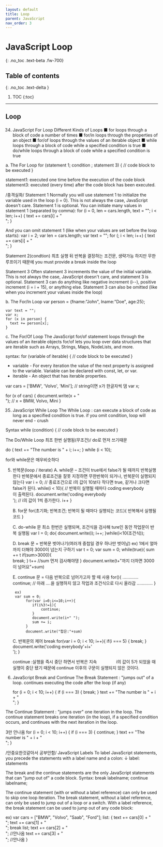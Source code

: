 ```yaml
---
layout: default
title: Loop
parent: JavaScript
nav_order: 3
---
```


# JavaScript Loop
{: .no_toc .text-beta .fw-700}

## Table of contents
{: .no_toc .text-delta }

1. TOC
{:toc}

---

## Loop

### 
34. JavaScript For Loop
Different Kinds of Loops
■ for 		 loops through a block of code a number of times
■ for/in 	 loops through the properties of an object
■ for/of 	 loops through the values of an iterable object
■ while 		 loops through a block of code while a specified condition is true
■ do/while  	 loops through a block of code while a specified condition is true

a. The For Loop
	for (statement 1; condition ; statement 3) {
	  // code block to be executed
	}

statement1: executed one time before the execution of the code block
statement3: executed (every time) after the code block has been executed.

/충격실화/
Statement 1
Normally you will use statement 1 to initialize the variable used in the loop (i = 0).
This is not always the case, JavaScript doesn't care. Statement 1 is optional.
You can initiate many values in statement 1 (separated by comma):
for (i = 0, len = cars.length, text = ""; i < len; i++) {
  text += cars[i] + "<br>";
}

And you can omit statement 1 (like when your values are set before the loop starts):
var i = 2;
var len = cars.length;
var text = "";
for (; i < len; i++) {
  text += cars[i] + "<br>";
}

Statement 2(condtion)
최초 실행 뒤 반복을 결정하는 조건문, 생략가능 하지만 무한루프이기 때문에 you must provide a break inside the loop

Statement 3
Often statement 3 increments the value of the initial variable.
This is not always the case, JavaScript doesn't care, and statement 3 is optional.
Statement 3 can do anything like negative increment (i--), positive increment (i = i + 15), or anything else.
Statement 3 can also be omitted (like when you increment your values inside the loop)

b. The For/In Loop
	var person = {fname:"John", lname:"Doe", age:25};

	var text = "";
	var x;
	for (x in person) {
	  text += person[x];
	}

c. The For/Of Loop
The JavaScript for/of statement loops through the values of an iterable objects
for/of lets you loop over data structures that are iterable such as Arrays, Strings, Maps, NodeLists, and more.

syntax:
	for (variable of iterable) {
	  // code block to be executed
	}

* variable - For every iteration the value of the next property is assigned to the variable. 
		Variable can be declared with const, let, or var.
* iterable - An object that has iterable properties.

var cars = ['BMW', 'Volvo', 'Mini']; // string이면 x가 한글자씩 댐
var x;

for (x of cars) {
  document.write(x + "<br >"); // x = BMW, Volvo, Mini
}

35. JavaScript While Loop
The While Loop
: can execute a block of code as long as a specified condition is true.
if you omit condition, loop will never end - crush

Syntax
while (condition) {
  // code block to be executed
}

The Do/While Loop
최초 한번 실행됨(무조건)/ do로 먼저 쓰기때문

do {
  text += "The number is " + i;
  i++;
}
while (i < 10);

for와 while문은 매우비슷하다

5. 반복문(loop / iterate)
	A. while문 – 조건이 true에서 false가 될 때까지 반복실행한다
	 반복문에서 종료조건을 잘못 지정하면 무한반복이 되거나, 반복문이 실행되지 않는다
		var i = 0;
		// 종료조건으로 i의 값이 10보다 작다면 true, 같거나 크다면 false가 된다.
		while(i < 10){
		    // 반복이 실행될 때마다 coding everybody <br />이 출력된다.
		    document.write('coding everybody <br />');
		    // i의 값이 1씩 증가한다.
		    i++
		}
			
	B. for문
		for(초기화; 반복조건; 반복이 될 때마다 실행되는 코드){
		    반복해서 실행될 코드
		}
		
	C. do-while 문
		최소 한번은 실행되며, 조건식을 검사해 ture인 동안 작업문이 반복 실행됨
		var I = 0;
		do{
			document.write(i);
			i++;
		}while(i<10(조건식));

	D. break 문 = 반복문 벗어나기(여러개 중첩일 경우 하나만 벗어남)
	ex) 1에서 얼마까지 더해야 3000이 넘는지 구하기
		var t = 0;
		var sum = 0;
		while(true){
		sum += t
			if(sum>3000){			
            		    break;
			}
      		t++ //sum 먼저 검사해야댕
		}
		document.write(t+"까지 더하면 3000이 넘어요"+sum)

	E. continue 문 = 다음 반복으로 넘어가고자 할 때 사용
		for(){
		.............
		continue; // 아래 ....을 실행하지 않고 작업과 조건식으로 다시 올라감
		.............
		}

		ex) 
		var sum = 0;
	         for(var i=0;i<=10;i++){
	            if(i%3!=1){
	                continue;
	            }
	            document.write(i+" ");
	            sum += i;
	         }
	         document.write("합은:"+sum)
		
	C. 반복문의 제어
	break
			for(var i = 0; i < 10; i++){
			    if(i === 5) {
			        break;
			    }
			    document.write('coding everybody'+i+'<br />');
			}

	continue :실행을 즉시 중단 하면서 반복은 지속
	 　　　　 i의 값이 5가 되었을 때 실행이 중단 됐기 때문에 continue 이후의 구문이 실행되지 않은 것이다. 



36. JavaScript Break and Continue
The Break Statement
:  "jumps out" of a loop.
continues executing the code after the loop (if any)

	for (i = 0; i < 10; i++) {
	  if (i === 3) { break; }
	  text += "The number is " + i + "<br>";
	}

The Continue Statement
: "jumps over" one iteration in the loop.
The continue statement breaks one iteration (in the loop), if a specified condition occurs, and continues with the next iteration in the loop.

3만 안나옴
	for (i = 0; i < 10; i++) {
	  if (i === 3) { continue; }
	  text += "The number is " + i + "<br>";
	}

/안중요한것같아서 공부안함/
JavaScript Labels
To label JavaScript statements, you precede the statements with a label name and a colon:
↓
label:
statements

The break and the continue statements are the only JavaScript statements that can "jump out of" a code block.
Syntax:
	break labelname;
	continue labelname;

The continue statement (with or without a label reference) can only be used to skip one loop iteration.
The break statement, without a label reference, can only be used to jump out of a loop or a switch.
With a label reference, the break statement can be used to jump out of any code block:

ex)
var cars = ["BMW", "Volvo", "Saab", "Ford"];
list: {
  text += cars[0] + "<br>";
  text += cars[1] + "<br>";
  break list;
  text += cars[2] + "<br>";				//안나옴
  text += cars[3] + "<br>";				//안나옴
}


